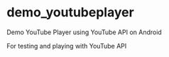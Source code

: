 # demo_youtubeplayer
Demo YouTube Player using YouTube API on Android

For testing and playing with YouTube API
